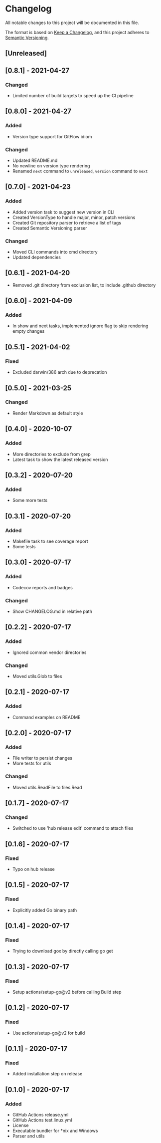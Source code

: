 # Changelog

All notable changes to this project will be documented in this file.

The format is based on [Keep a Changelog](https://keepachangelog.com/en/1.0.0/),
and this project adheres to [Semantic Versioning](https://semver.org/spec/v2.0.0.html).

## [Unreleased]

## [0.8.1] - 2021-04-27

### Changed

- Limited number of build targets to speed up the CI pipeline

## [0.8.0] - 2021-04-27

### Added

- Version type support for GitFlow idiom

### Changed

- Updated README.md
- No newline on version type rendering
- Renamed `next` command to `unreleased`, `version` command to `next`

## [0.7.0] - 2021-04-23

### Added

- Added version task to suggest new version in CLI
- Created VersionType to handle major, minor, patch versions
- Created Git repository parser to retrieve a list of tags
- Created Semantic Versioning parser

### Changed

- Moved CLI commands into cmd directory
- Updated dependencies

## [0.6.1] - 2021-04-20

- Removed .git directory from exclusion list, to include .github directory

## [0.6.0] - 2021-04-09

### Added

- In show and next tasks, implemented ignore flag to skip rendering empty changes

## [0.5.1] - 2021-04-02

### Fixed

- Excluded darwin/386 arch due to deprecation

## [0.5.0] - 2021-03-25

### Changed

- Render Markdown as default style

## [0.4.0] - 2020-10-07

### Added

- More directories to exclude from grep
- Latest task to show the latest released version

## [0.3.2] - 2020-07-20

### Added

- Some more tests

## [0.3.1] - 2020-07-20

### Added

- Makefile task to see coverage report
- Some tests

## [0.3.0] - 2020-07-17

### Added

- Codecov reports and badges

### Changed

- Show CHANGELOG.md in relative path

## [0.2.2] - 2020-07-17

### Added

- Ignored common vendor directories

### Changed

- Moved utils.Glob to files

## [0.2.1] - 2020-07-17

### Added

- Command examples on README

## [0.2.0] - 2020-07-17

### Added

- File writer to persist changes
- More tests for utils

### Changed

- Moved utils.ReadFile to files.Read

## [0.1.7] - 2020-07-17

### Changed

- Switched to use 'hub release edit' command to attach files

## [0.1.6] - 2020-07-17

### Fixed

- Typo on hub release

## [0.1.5] - 2020-07-17

### Fixed

- Explicitly added Go binary path

## [0.1.4] - 2020-07-17

### Fixed

- Trying to download gox by directly calling go get

## [0.1.3] - 2020-07-17

### Fixed

- Setup actions/setup-go@v2 before calling Build step

## [0.1.2] - 2020-07-17

### Fixed

- Use actions/setup-go@v2 for build

## [0.1.1] - 2020-07-17

### Fixed

- Added installation step on release

## [0.1.0] - 2020-07-17

### Added

- GitHub Actions release.yml
- GitHub Actions test.linux.yml
- License
- Executable bundler for \*nix and Windows
- Parser and utils

